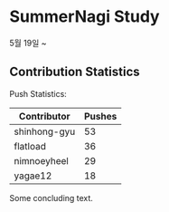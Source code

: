 # SummerNagi Study

5월 19일 ~ 

## Contribution Statistics

Push Statistics:

| Contributor | Pushes |
| ----------- | ------ |
| shinhong-gyu | 53 |
| flatload | 36 |
| nimnoeyheel | 29 |
| yagae12 | 18 |

Some concluding text.
